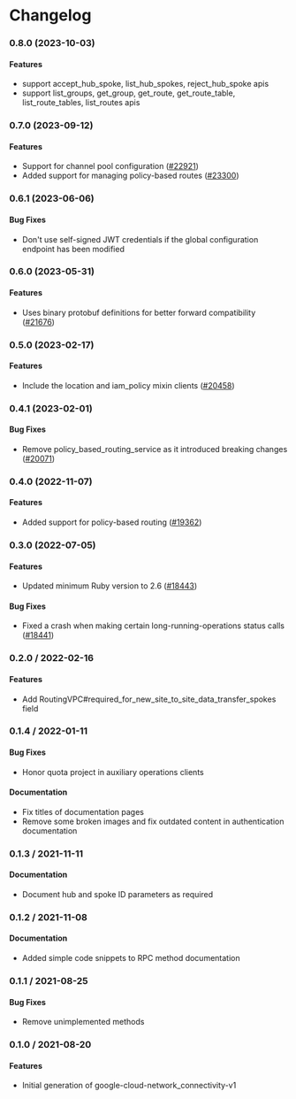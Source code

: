 # Changelog

### 0.8.0 (2023-10-03)

#### Features

* support accept_hub_spoke, list_hub_spokes, reject_hub_spoke apis 
* support list_groups, get_group, get_route, get_route_table, list_route_tables, list_routes apis 

### 0.7.0 (2023-09-12)

#### Features

* Support for channel pool configuration ([#22921](https://github.com/googleapis/google-cloud-ruby/issues/22921)) 
* Added support for managing policy-based routes ([#23300](https://github.com/googleapis/google-cloud-ruby/issues/23300)) 

### 0.6.1 (2023-06-06)

#### Bug Fixes

* Don't use self-signed JWT credentials if the global configuration endpoint has been modified 

### 0.6.0 (2023-05-31)

#### Features

* Uses binary protobuf definitions for better forward compatibility ([#21676](https://github.com/googleapis/google-cloud-ruby/issues/21676)) 

### 0.5.0 (2023-02-17)

#### Features

* Include the location and iam_policy mixin clients ([#20458](https://github.com/googleapis/google-cloud-ruby/issues/20458)) 

### 0.4.1 (2023-02-01)

#### Bug Fixes

* Remove policy_based_routing_service as it introduced breaking changes ([#20071](https://github.com/googleapis/google-cloud-ruby/issues/20071)) 

### 0.4.0 (2022-11-07)

#### Features

* Added support for policy-based routing ([#19362](https://github.com/googleapis/google-cloud-ruby/issues/19362)) 

### 0.3.0 (2022-07-05)

#### Features

* Updated minimum Ruby version to 2.6 ([#18443](https://github.com/googleapis/google-cloud-ruby/issues/18443)) 
#### Bug Fixes

* Fixed a crash when making certain long-running-operations status calls ([#18441](https://github.com/googleapis/google-cloud-ruby/issues/18441)) 

### 0.2.0 / 2022-02-16

#### Features

* Add RoutingVPC#required_for_new_site_to_site_data_transfer_spokes field

### 0.1.4 / 2022-01-11

#### Bug Fixes

* Honor quota project in auxiliary operations clients

#### Documentation

* Fix titles of documentation pages
* Remove some broken images and fix outdated content in authentication documentation

### 0.1.3 / 2021-11-11

#### Documentation

* Document hub and spoke ID parameters as required

### 0.1.2 / 2021-11-08

#### Documentation

* Added simple code snippets to RPC method documentation

### 0.1.1 / 2021-08-25

#### Bug Fixes

* Remove unimplemented methods

### 0.1.0 / 2021-08-20

#### Features

* Initial generation of google-cloud-network_connectivity-v1

